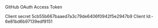 GitHub OAuth Access Token

Client secret 5cb55b667baaed7a3c79de6406f0942f5e2947b9
Client Id:- 6e81bd6b97139edf9151
